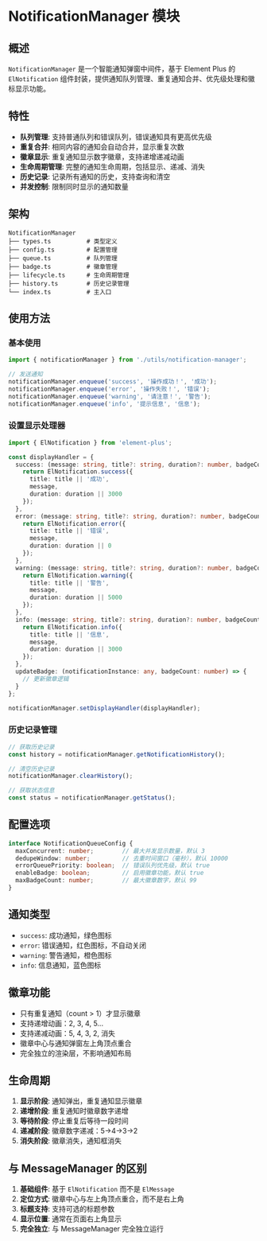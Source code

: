 # NotificationManager 模块

## 概述

`NotificationManager` 是一个智能通知弹窗中间件，基于 Element Plus 的 `ElNotification` 组件封装，提供通知队列管理、重复通知合并、优先级处理和徽标显示功能。

## 特性

- **队列管理**: 支持普通队列和错误队列，错误通知具有更高优先级
- **重复合并**: 相同内容的通知会自动合并，显示重复次数
- **徽章显示**: 重复通知显示数字徽章，支持递增递减动画
- **生命周期管理**: 完整的通知生命周期，包括显示、递减、消失
- **历史记录**: 记录所有通知的历史，支持查询和清空
- **并发控制**: 限制同时显示的通知数量

## 架构

```
NotificationManager
├── types.ts          # 类型定义
├── config.ts         # 配置管理
├── queue.ts          # 队列管理
├── badge.ts          # 徽章管理
├── lifecycle.ts      # 生命周期管理
├── history.ts        # 历史记录管理
└── index.ts          # 主入口
```

## 使用方法

### 基本使用

```typescript
import { notificationManager } from './utils/notification-manager';

// 发送通知
notificationManager.enqueue('success', '操作成功！', '成功');
notificationManager.enqueue('error', '操作失败！', '错误');
notificationManager.enqueue('warning', '请注意！', '警告');
notificationManager.enqueue('info', '提示信息', '信息');
```

### 设置显示处理器

```typescript
import { ElNotification } from 'element-plus';

const displayHandler = {
  success: (message: string, title?: string, duration?: number, badgeCount?: number) => {
    return ElNotification.success({
      title: title || '成功',
      message,
      duration: duration || 3000
    });
  },
  error: (message: string, title?: string, duration?: number, badgeCount?: number) => {
    return ElNotification.error({
      title: title || '错误',
      message,
      duration: duration || 0
    });
  },
  warning: (message: string, title?: string, duration?: number, badgeCount?: number) => {
    return ElNotification.warning({
      title: title || '警告',
      message,
      duration: duration || 5000
    });
  },
  info: (message: string, title?: string, duration?: number, badgeCount?: number) => {
    return ElNotification.info({
      title: title || '信息',
      message,
      duration: duration || 3000
    });
  },
  updateBadge: (notificationInstance: any, badgeCount: number) => {
    // 更新徽章逻辑
  }
};

notificationManager.setDisplayHandler(displayHandler);
```

### 历史记录管理

```typescript
// 获取历史记录
const history = notificationManager.getNotificationHistory();

// 清空历史记录
notificationManager.clearHistory();

// 获取状态信息
const status = notificationManager.getStatus();
```

## 配置选项

```typescript
interface NotificationQueueConfig {
  maxConcurrent: number;        // 最大并发显示数量，默认 3
  dedupeWindow: number;         // 去重时间窗口（毫秒），默认 10000
  errorQueuePriority: boolean;  // 错误队列优先级，默认 true
  enableBadge: boolean;         // 启用徽章功能，默认 true
  maxBadgeCount: number;        // 最大徽章数字，默认 99
}
```

## 通知类型

- `success`: 成功通知，绿色图标
- `error`: 错误通知，红色图标，不自动关闭
- `warning`: 警告通知，橙色图标
- `info`: 信息通知，蓝色图标

## 徽章功能

- 只有重复通知（count > 1）才显示徽章
- 支持递增动画：2, 3, 4, 5...
- 支持递减动画：5, 4, 3, 2, 消失
- 徽章中心与通知弹窗左上角顶点重合
- 完全独立的渲染层，不影响通知布局

## 生命周期

1. **显示阶段**: 通知弹出，重复通知显示徽章
2. **递增阶段**: 重复通知时徽章数字递增
3. **等待阶段**: 停止重复后等待一段时间
4. **递减阶段**: 徽章数字递减：5→4→3→2
5. **消失阶段**: 徽章消失，通知框消失

## 与 MessageManager 的区别

1. **基础组件**: 基于 `ElNotification` 而不是 `ElMessage`
2. **定位方式**: 徽章中心与左上角顶点重合，而不是右上角
3. **标题支持**: 支持可选的标题参数
4. **显示位置**: 通常在页面右上角显示
5. **完全独立**: 与 MessageManager 完全独立运行
